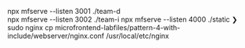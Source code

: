npx mfserve --listen 3001 ./team-d   
npx mfserve --listen 3002 ./team-i
npx mfserve --listen 4000 ./static
❯ sudo nginx
cp microfrontend-labfiles/pattern-4-with-include/webserver/nginx.conf /usr/local/etc/nginx
